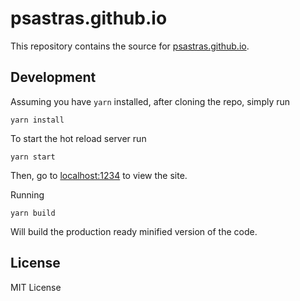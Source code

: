 # psastras.github.io

This repository contains the source for [psastras.github.io](psastras.github.io).

## Development

Assuming you have `yarn` installed, after cloning the repo, simply run

```
yarn install
```

To start the hot reload server run

```
yarn start
```

Then, go to [localhost:1234](localhost:1234) to view the site.

Running

```
yarn build
```

Will build the production ready minified version of the code.

## License

MIT License
